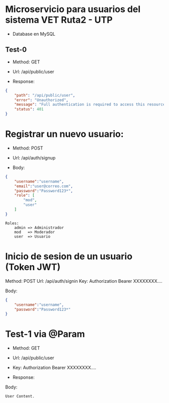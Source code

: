 # Microservicio para usuarios del sistema VET Ruta2 - UTP

- Database en MySQL
## Test-0

- Method: GET
- Url: /api/public/user

- Response:
```json
{
    "path": "/api/public/user",
    "error": "Unauthorized",
    "message": "Full authentication is required to access this resource",
    "status": 401
}
```
# Registrar un nuevo usuario:

- Method: POST 
- Url: /api/auth/signup

- Body:
```json
{
    "username":"username",
    "email":"user@correo.com",
    "password":"Password123*",
    "role": [
        "mod", 
        "user"
    ]
}
```
```
Roles: 
    admin => Administrador
    mod   => Moderador
    user  => Usuario
```
# Inicio de sesion de un usuario (Token JWT)

Method: POST 
Url: /api/auth/signin
Key: Authorization Bearer XXXXXXXX....

Body:
```json
{
    "username":"username",
    "password":"Password123*"
}
```

# Test-1 via @Param

- Method: GET
- Url: /api/public/user
- Key: Authorization Bearer XXXXXXXX....

- Response: 

Body:
```
User Content.
```

